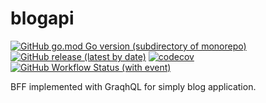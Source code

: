 # blogapi

[![GitHub go.mod Go version (subdirectory of monorepo)](https://img.shields.io/github/go-mod/go-version/miyamo2/blogapi?logo=go)](https://img.shields.io/github/go-mod/go-version/miyamo2/blogapi?logo=go)
[![GitHub release (latest by date)](https://img.shields.io/github/v/release/miyamo2/blogapi)](https://img.shields.io/github/v/release/miyamo2/blogapi)
[![codecov](https://codecov.io/github/miyamo2/blogapi.miyamo.today/branch/main/graph/badge.svg?token=FTA7OG7EBM&flag=federator)](https://codecov.io/gh/miyamo2/blogapi.miyamo.today)
[![GitHub Workflow Status (with event)](https://img.shields.io/github/actions/workflow/status/miyamo2/blogapi/release.yaml?event=release&logo=github%20actions)](https://github.com/miyamo2/blogapi.miyamo.today/federator/actions?query=workflow%3Arelease)

BFF implemented with GraqhQL for simply blog application.
